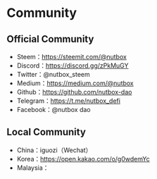 # Community

## Official Community

* Steem：https://steemit.com/@nutbox
* Discord：https://discord.gg/zPkMuGY
* Twitter：@nutbox_steem
* Medium：https://medium.com/@nutbox
* Github：https://github.com/nutbox-dao
* Telegram：https://t.me/nutbox_defi
* Facebook：@nutbox dao

## Local Community

* China：iguozi（Wechat）
* Korea：https://open.kakao.com/o/g0wdemYc
* Malaysia：


